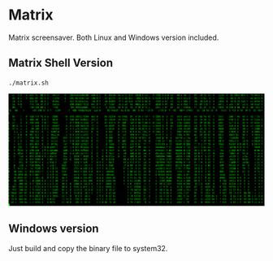 # Matrix
Matrix screensaver. Both Linux and Windows version included.

## Matrix Shell Version

    ./matrix.sh

![matrix](Linux/matrix.png)
  
## Windows version
Just build and copy the binary file to system32.
